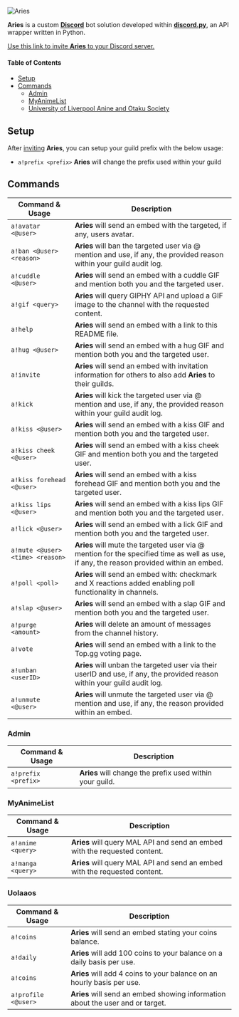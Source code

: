 ![Aries](https://user-images.githubusercontent.com/78688623/124183973-d81fe400-dab0-11eb-85bd-945fb7c83445.jpg)

**Aries** is a custom [**Discord**](https://discord.com/) bot solution developed within [**discord.py**](https://github.com/Rapptz/discord.py), an API wrapper written in Python.

[Use this link to invite **Aries** to your Discord server.](https://discord.com/api/oauth2/authorize?client_id=858724881004232724&permissions=8&scope=bot)

#### Table of Contents
* [Setup](#setup)
* [Commands](#commands)
  * [Admin](#admin)
  * [MyAnimeList](#myanimelist)
  * [University of Liverpool Anine and Otaku Society](#uolaaos)


## Setup
After [inviting](https://discord.com/api/oauth2/authorize?client_id=858724881004232724&permissions=8&scope=bot) **Aries**, you can setup your guild prefix with the below usage:

* `a!prefix <prefix>` **Aries** will change the prefix used within your guild

## Commands

| Command & Usage | Description |
| ------- | ----------- |
| `a!avatar <@user>` | **Aries** will send an embed with the targeted, if any, users avatar. |
| `a!ban <@user> <reason>` | **Aries** will ban the targeted user via @ mention and use, if any, the provided reason within your guild audit log. |
| `a!cuddle <@user>` | **Aries** will send an embed with a cuddle GIF and mention both you and the targeted user. |
| `a!gif <query>` | **Aries** will query GIPHY API and upload a GIF image to the channel with the requested content. |
| `a!help` | **Aries** will send an embed with a link to this README file. |
| `a!hug <@user>` | **Aries** will send an embed with a hug GIF and mention both you and the targeted user. |
| `a!invite` | **Aries** will send an embed with invitation information for others to also add **Aries** to their guilds. |
| `a!kick` | **Aries** will kick the targeted user via @ mention and use, if any, the provided reason within your guild audit log. |
| `a!kiss <@user>` | **Aries** will send an embed with a kiss GIF and mention both you and the targeted user. |
| `a!kiss cheek <@user>` | **Aries** will send an embed with a kiss cheek GIF and mention both you and the targeted user. |
| `a!kiss forehead <@user>` | **Aries** will send an embed with a kiss forehead GIF and mention both you and the targeted user. |
| `a!kiss lips <@user>` | **Aries** will send an embed with a kiss lips GIF and mention both you and the targeted user. |
| `a!lick <@user>` | **Aries** will send an embed with a lick GIF and mention both you and the targeted user. |
| `a!mute <@user> <time> <reason>` | **Aries** will mute the targeted user via @ mention for the specified time as well as use, if any, the reason provided within an embed. |
| `a!poll <poll>` | **Aries** will send an embed with: checkmark and X reactions added enabling poll functionality in channels. |
| `a!slap <@user>` | **Aries** will send an embed with a slap GIF and mention both you and the targeted user. |
| `a!purge <amount>` | **Aries** will delete an amount of messages from the channel history. |
| `a!vote ` | **Aries** will send an embed with a link to the Top.gg voting page. |
| `a!unban <userID>` | **Aries** will unban the targeted user via their userID and use, if any, the provided reason within your guild audit log. |
| `a!unmute <@user>` | **Aries** will unmute the targeted user via @ mention and use, if any, the reason provided within an embed. |


### Admin

| Command & Usage | Description |
| ------- | ----------- |
| `a!prefix <prefix>` | **Aries** will change the prefix used within your guild. |

### MyAnimeList

| Command & Usage | Description |
| ------- | ----------- |
| `a!anime <query>` | **Aries** will query MAL API and send an embed with the requested content. |
| `a!manga <query>` | **Aries** will query MAL API and send an embed with the requested content. |

### Uolaaos

| Command & Usage | Description |
| ------- | ----------- |
| `a!coins` | **Aries** will send an embed stating your coins balance. |
| `a!daily` | **Aries** will add 100 coins to your balance on a daily basis per use. |
| `a!coins` | **Aries** will add 4 coins to your balance on an hourly basis per use. |
| `a!profile <@user>` | **Aries** will send an embed showing information about the user and or target. |